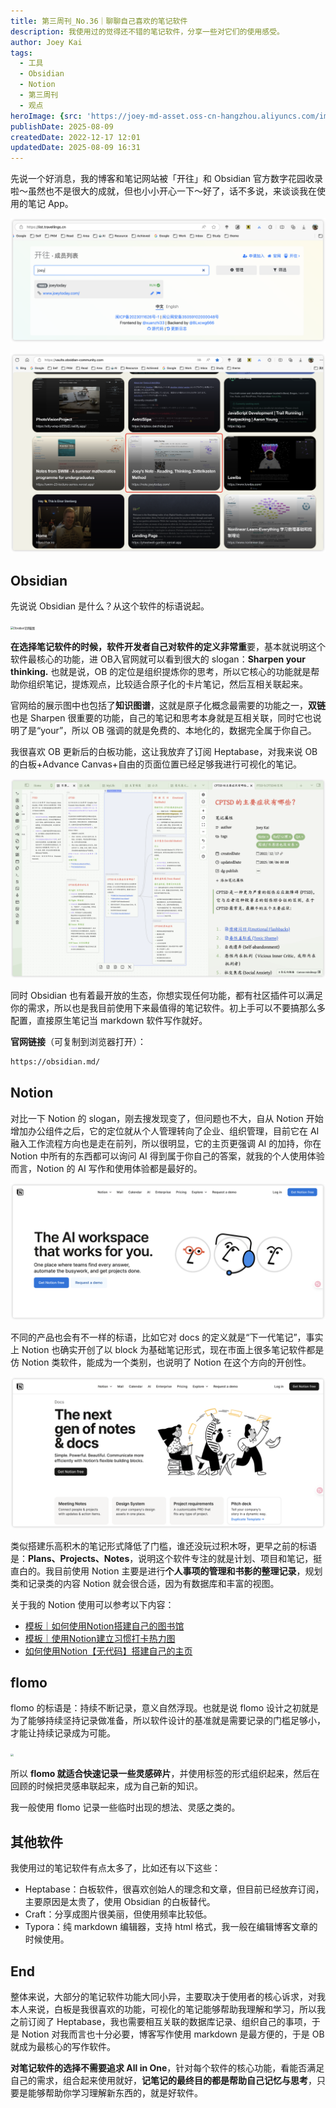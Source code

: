 ```yaml
---
title: 第三周刊_No.36｜聊聊自己喜欢的笔记软件
description: 我使用过的觉得还不错的笔记软件，分享一些对它们的使用感受。
author: Joey Kai
tags:
  - 工具
  - Obsidian
  - Notion
  - 第三周刊
  - 观点
heroImage: {src: 'https://joey-md-asset.oss-cn-hangzhou.aliyuncs.com/img/202508091234578.png', inferSize: true}
publishDate: 2025-08-09
createdDate: 2022-12-17 12:01
updatedDate: 2025-08-09 16:31
---
```


先说一个好消息，我的博客和笔记网站被「开往」和 Obsidian 官方数字花园收录啦～虽然也不是很大的成就，但也小小开心一下～好了，话不多说，来谈谈我在使用的笔记 App。

![202508091153181](../assets/2025/202508091153181.png)

![202508091152988](../assets/2025/202508091152988.png)

## Obsidian

先说说 Obsidian 是什么？从这个软件的标语说起。

<img src="https://joey-md-asset.oss-cn-hangzhou.aliyuncs.com/img/202508091234578.png" alt="Obsidian官网截图" style="zoom:30%;" />

**在选择笔记软件的时候，软件开发者自己对软件的定义非常重**要，基本就说明这个软件最核心的功能，进 OB入官网就可以看到很大的 slogan：**Sharpen your thinking.** 也就是说，OB 的定位是组织提炼你的思考，所以它核心的功能就是帮助你组织笔记，提炼观点，比较适合原子化的卡片笔记，然后互相关联起来。

官网给的展示图中也包括了**知识图谱**，这就是原子化概念最需要的功能之一，**双链**也是 Sharpen 很重要的功能，自己的笔记和思考本身就是互相关联，同时它也说明了是“your”，所以 OB 强调的就是免费的、本地化的，数据完全属于你自己。

我很喜欢 OB 更新后的白板功能，这让我放弃了订阅 Heptabase，对我来说 OB 的白板+Advance Canvas+自由的页面位置已经足够我进行可视化的笔记。

![202508091640313](../assets/2025/202508091640313.png)

同时 Obsidian 也有着最开放的生态，你想实现任何功能，都有社区插件可以满足你的需求，所以也是我目前使用下来最值得的笔记软件。初上手可以不要搞那么多配置，直接原生笔记当 markdown 软件写作就好。

**官网链接**（可复制到浏览器打开）：

```markdown 
https://obsidian.md/
```

## Notion

对比一下 Notion 的 slogan，刚去搜发现变了，但问题也不大，自从 Notion 开始增加办公组件之后，它的定位就从个人管理转向了企业、组织管理，目前它在 AI 融入工作流程方向也是走在前列，所以很明显，它的主页更强调 AI 的加持，你在 Notion 中所有的东西都可以询问 AI 得到属于你自己的答案，就我的个人使用体验而言，Notion 的 AI 写作和使用体验都是最好的。

![202508091245752](../assets/2025/202508091245752.png)

不同的产品也会有不一样的标语，比如它对 docs 的定义就是“下一代笔记”，事实上 Notion 也确实开创了以 block 为基础笔记形式，现在市面上很多笔记软件都是仿 Notion 类软件，能成为一个类别，也说明了 Notion 在这个方向的开创性。

![202508091255901](../assets/2025/202508091255901.png)

类似搭建乐高积木的笔记形式降低了门槛，谁还没玩过积木呀，更早之前的标语是：**Plans、Projects、Notes**，说明这个软件专注的就是计划、项目和笔记，挺直白的。我目前使用 Notion 主要是进行**个人事项的管理和书影的整理记录**，规划类和记录类的内容 Notion 就会很合适，因为有数据库和丰富的视图。

关于我的 Notion 使用可以参考以下内容：
- [模板｜如何使用Notion搭建自己的图书馆](https://www.joeytoday.com/blog/2025/notion-temp-books)
- [模板｜使用Notion建立习惯打卡热力图](https://www.joeytoday.com/blog/2025/notion-temp-habits)
- [如何使用Notion【无代码】搭建自己的主页](https://www.joeytoday.com/blog/2025/notion-publish-public2blog)

## flomo

flomo 的标语是：持续不断记录，意义自然浮现。也就是说 flomo 设计之初就是为了能够持续坚持记录做准备，所以软件设计的基准就是需要记录的门槛足够小，才能让持续记录成为可能。

<img src="https://joey-md-asset.oss-cn-hangzhou.aliyuncs.com/img/202508091350851.png" style="zoom:30%;" />

所以 **flomo 就适合快速记录一些灵感碎片**，并使用标签的形式组织起来，然后在回顾的时候把灵感串联起来，成为自己新的知识。

我一般使用 flomo 记录一些临时出现的想法、灵感之类的。

## 其他软件
我使用过的笔记软件有点太多了，比如还有以下这些：
- Heptabase：白板软件，很喜欢创始人的理念和文章，但目前已经放弃订阅，主要原因是太贵了，使用 Obsidian 的白板替代。
- Craft：分享成图片很美丽，但使用频率比较低。
- Typora：纯 markdown 编辑器，支持 html 格式，我一般在编辑博客文章的时候使用。

## End
整体来说，大部分的笔记软件功能大同小异，主要取决于使用者的核心诉求，对我本人来说，白板是我很喜欢的功能，可视化的笔记能够帮助我理解和学习，所以我之前订阅了 Heptabase，我也需要相互关联的数据库记录、组织自己的事项，于是 Notion 对我而言也十分必要，博客写作使用 markdown 是最方便的，于是 OB 就成为最核心的写作软件。

**对笔记软件的选择不需要追求 All in One**，针对每个软件的核心功能，看能否满足自己的需求，组合起来使用就好，**记笔记的最终目的都是帮助自己记忆与思考**，只要是能够帮助你学习理解新东西的，就是好软件。